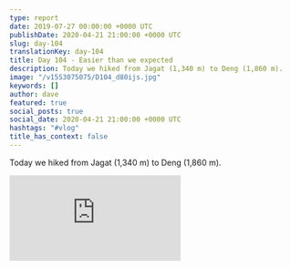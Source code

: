 ```yaml
---
type: report
date: 2019-07-27 00:00:00 +0000 UTC
publishDate: 2020-04-21 21:00:00 +0000 UTC
slug: day-104
translationKey: day-104
title: Day 104 - Easier than we expected
description: Today we hiked from Jagat (1,340 m) to Deng (1,860 m).
image: "/v1553075075/D104_d80ijs.jpg"
keywords: []
author: dave
featured: true
social_posts: true
social_date: 2020-04-21 21:00:00 +0000 UTC
hashtags: "#vlog"
title_has_context: false
---
```


Today we hiked from Jagat (1,340 m) to Deng (1,860 m).

<iframe class="youtube75" src="https://www.youtube.com/embed/v8feU2RDc-c" frameborder="0" allow="accelerometer; autoplay; encrypted-media; gyroscope; picture-in-picture" allowfullscreen></iframe>

